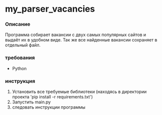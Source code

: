 # my_parser_vacancies

### Описание

Программа собирает вакансии с двух самых популярных сайтов и выдаёт их в удобном виде. Так же все найденные вакансии сохраняет в отдельный файл.

### требования

- Python

### инструкция

1. Установить все требуемые библиотеки (находясь в директории проекта 'pip install -r requirements.txt')
2. Запустить main.py
3. следовать инструкции программы
